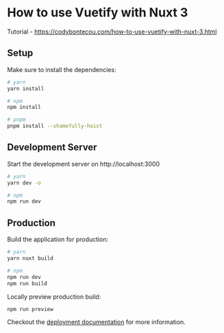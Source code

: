 # How to use Vuetify with Nuxt 3

Tutorial - https://codybontecou.com/how-to-use-vuetify-with-nuxt-3.html

## Setup

Make sure to install the dependencies:

```bash
# yarn
yarn install

# npm
npm install

# pnpm
pnpm install --shamefully-hoist
```

## Development Server

Start the development server on http://localhost:3000

```bash
# yarn
yarn dev -o

# npm
npm run dev
```

## Production

Build the application for production:

```bash
# yarn
yarn nuxt build

# npm
npm run dev
npm run build
```

Locally preview production build:

```bash
npm run preview
```

Checkout the [deployment documentation](https://v3.nuxtjs.org/docs/deployment) for more information.
